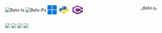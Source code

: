 
<div style="display: inline_block"><br>
  <img align="center" alt="Belo-ls" height="40" width="40" src="https://img.icons8.com/?size=512&id=17842&format=png">
  <img align="center" alt="Belo-Ps" height="30" width="40" src="https://gist.githubusercontent.com/Xainey/d5bde7d01dcbac51ac951810e94313aa/raw/6c858c46726541b48ddaaebab29c41c07a196394/PowerShell.svg">
  <img align="center" alt="Belo-win" height="30" width="30" src="https://raw.githubusercontent.com/github/explore/379d49236d826364be968345e0a085d044108cff/topics/windows/windows.png">
  <img align="center" alt="Belo-Python" height="30" width="40" src="https://raw.githubusercontent.com/devicons/devicon/master/icons/python/python-original.svg">
  <img align="center" alt="Belo-Csharp" height="30" width="40" src="https://raw.githubusercontent.com/devicons/devicon/master/icons/csharp/csharp-original.svg">
  <img align="right" alt="Belo-pic" height="150" style="border-radius:50px;" src="https://media.licdn.com/dms/image/D4D03AQFjgeZ1jhXE5g/profile-displayphoto-shrink_200_200/0/1684105193947?e=1689811200&v=beta&t=0TCU44KulUH6KRmEhZT_X-nccF8yo0ycz_WdymKaLi4">
</div>
  
  ##
 
<div> 
  <a href="https://youtube.com/@ForadaCaixaSec" target="_blank"><img src="https://img.shields.io/badge/YouTube-FF0000?style=for-the-badge&logo=youtube&logoColor=white" target="_blank"></a>
  <a href="https://www.instagram.com/foradacaixasec/" target="_blank"><img src="https://img.shields.io/badge/-Instagram-%23E4405F?style=for-the-badge&logo=instagram&logoColor=white" target="_blank"></a>
  <a href = "mailto:felipe@foradacaixasec.com.br"><img src="https://img.shields.io/badge/-Gmail-%23333?style=for-the-badge&logo=gmail&logoColor=white" target="_blank"></a>
  <a href="https://www.linkedin.com/in/felipefbelo/" target="_blank"><img src="https://img.shields.io/badge/-LinkedIn-%230077B5?style=for-the-badge&logo=linkedin&logoColor=white" target="_blank"></a> 
  
</div>
